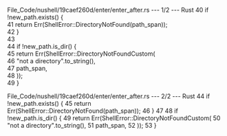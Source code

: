File_Code/nushell/19caef260d/enter/enter_after.rs --- 1/2 --- Rust
40         if !new_path.exists() {                                                                                                                             
41             return Err(ShellError::DirectoryNotFound(path_span));                                                                                           
42         }                                                                                                                                                   
43                                                                                                                                                             
44         if !new_path.is_dir() {                                                                                                                             
45             return Err(ShellError::DirectoryNotFoundCustom(                                                                                                 
46                 "not a directory".to_string(),                                                                                                              
47                 path_span,                                                                                                                                  
48             ));                                                                                                                                             
49         }                                                                                                                                                   

File_Code/nushell/19caef260d/enter/enter_after.rs --- 2/2 --- Rust
                                                                                                                                                             44         if !new_path.exists() {
                                                                                                                                                             45             return Err(ShellError::DirectoryNotFound(path_span));
                                                                                                                                                             46         }
                                                                                                                                                             47 
                                                                                                                                                             48         if !new_path.is_dir() {
                                                                                                                                                             49             return Err(ShellError::DirectoryNotFoundCustom(
                                                                                                                                                             50                 "not a directory".to_string(),
                                                                                                                                                             51                 path_span,
                                                                                                                                                             52             ));
                                                                                                                                                             53         }

